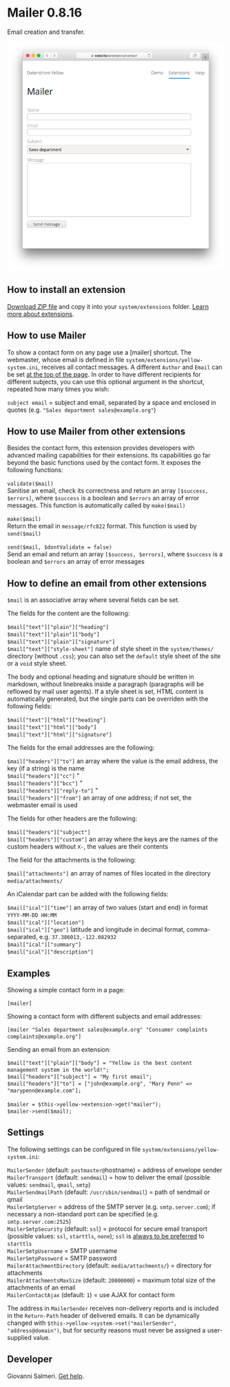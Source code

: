 # Mailer 0.8.16

Email creation and transfer.

<p align="center"><img src="mailer-screenshot.png?raw=true" alt="Screenshot"></p>

## How to install an extension

[Download ZIP file](https://github.com/GiovanniSalmeri/yellow-mailer/archive/main.zip) and copy it into your `system/extensions` folder. [Learn more about extensions](https://github.com/annaesvensson/yellow-update).

## How to use Mailer

To show a contact form on any page use a [mailer] shortcut. The webmaster, whose email is defined in file `system/extensions/yellow-system.ini`, receives all contact messages. A different `Author` and `Email` can be set [at the top of the page](https://github.com/annaesvensson/yellow-core#settings). In order to have different recipients for different subjects, you can use this optional argument in the shortcut, repeated how many times you wish:

`subject email` = subject and email, separated by a space and enclosed in quotes (e.g. `"Sales department sales@example.org"`)

## How to use Mailer from other extensions

Besides the contact form, this extension provides developers with advanced mailing capabilities for their extensions. Its capabilities go far beyond the basic functions used by the contact form. It exposes the following functions:

`validate($mail)`  
Sanitise an email, check its correctness and return an array `[$success, $errors]`, where `$success` is a boolean and `$errors` an array of error messages. This function is automatically called by `make($mail)`

`make($mail)`  
Return the email in `message/rfc822` format. This function is used by `send($mail)`

`send($mail, $dontValidate = false)`  
Send an email and return an array `[$success, $errors]`, where `$success` is a boolean and `$errors` an array of error messages

## How to define an email from other extensions

`$mail` is an associative array where several fields can be set.

The fields for the content are the following:

`$mail["text"]["plain"]["heading"]`  
`$mail["text"]["plain"]["body"]`  
`$mail["text"]["plain"]["signature"]`  
`$mail["text"]["style-sheet"]` name of style sheet in the `system/themes/` directory (without `.css`); you can also set the `default` style sheet of the site or a `void` style sheet.

The body and optional heading and signature should be written in markdown, without linebreaks inside a paragraph (paragraphs will be reflowed by mail user agents). If a style sheet is set, HTML content is automatically generated, but the single parts can be overriden with the following fields:

`$mail["text"]["html"]["heading"]`  
`$mail["text"]["html"]["body"]`  
`$mail["text"]["html"]["signature"]`  

The fields for the email addresses are the following:

`$mail["headers"]["to"]` an array where the value is the email address, the key (if a string) is the name  
`$mail["headers"]["cc"]` "  
`$mail["headers"]["bcc"]` "  
`$mail["headers"]["reply-to"]` "  
`$mail["headers"]["from"]` an array of one address; if not set, the webmaster email is used  

The fields for other headers are the following:

`$mail["headers"]["subject"]`  
`$mail["headers"]["custom"]` an array where the keys are the names of the custom headers without `X-`, the values are their contents  

The field for the attachments is the following:

`$mail["attachments"]` an array of names of files located in the directory `media/attachments/`  

An iCalendar part can be added with the following fields:

`$mail["ical"]["time"]` an array of two values (start and end) in format `YYYY-MM-DD HH:MM`  
`$mail["ical"]["location"]`  
`$mail["ical"]["geo"]` latitude and longitude in decimal format, comma-separated, e.g. `37.386013,-122.082932`  
`$mail["ical"]["summary"]`  
`$mail["ical"]["description"]`  

## Examples

Showing a simple contact form in a page:

```
[mailer]
```

Showing a contact form with different subjects and email addresses:

```
[mailer "Sales department sales@example.org" "Consumer complaints complaints@example.org"]
```

Sending an email from an extension:

```
$mail["text"]["plain"]["body"] = "Yellow is the best content management system in the world!";
$mail["headers"]["subject"] = "My first email";
$mail["headers"]["to"] = ["john@example.org", "Mary Penn" => "marypenn@example.com"];

$mailer = $this->yellow->extension->get("mailer");
$mailer->send($mail);
```

## Settings

The following settings can be configured in file `system/extensions/yellow-system.ini`:

`MailerSender` (default:  `postmaster@`hostname) =  address of envelope sender  
`MailerTransport` (default:  `sendmail`) =  how to deliver the email (possible values: `sendmail`, `qmail`, `smtp`)  
`MailerSendmailPath` (default:  `/usr/sbin/sendmail`) = path of sendmail or qmail  
`MailerSmtpServer` = address of the SMTP server (e.g. `smtp.server.com`); if necessary a non-standard port can be specified (e.g. `smtp.server.com:2525`)  
`MailerSmtpSecurity` (default:  `ssl`) = protocol for secure email transport (possible values: `ssl`, `starttls`,  `none`); `ssl` is [always to be preferred](https://nostarttls.secvuln.info/) to `starttls`  
`MailerSmtpUsername` = SMTP username  
`MailerSmtpPassword` = SMTP password  
`MailerAttachmentDirectory` (default:  `media/attachments/`) = directory for attachments  
`MailerAttachmentsMaxSize` (default:  `20000000`) = maximum total size of the attachments of an email  
`MailerContactAjax` (default:  `1`) = use AJAX for contact form  

The address in `MailerSender` receives non-delivery reports and is included in the `Return-Path` header of delivered emails. It can be dynamically changed with `$this->yellow->system->set("mailerSender", "address@domain")`, but for security reasons must never be assigned a user-supplied value.

## Developer

Giovanni Salmeri. [Get help](https://datenstrom.se/yellow/help/).
